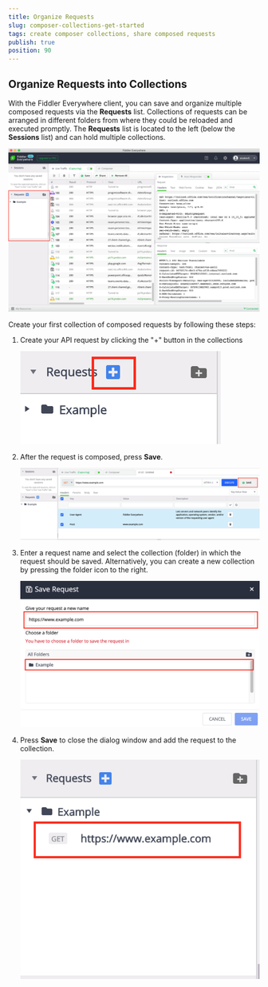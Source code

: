 ```yaml
---
title: Organize Requests
slug: composer-collections-get-started
tags: create composer collections, share composed requests
publish: true
position: 90
---
```


## Organize Requests into Collections

With the Fiddler Everywhere client, you can save and organize multiple composed requests via the **Requests** list. Collections of requests can be arranged in different folders from where they could be reloaded and executed promptly. The **Requests** list is located to the left (below the **Sessions** list) and can hold multiple collections.

![Requests lists](../images/requests/requests-list.png)

Create your first collection of composed requests by following these steps:

1. Create your API request by clicking the "+" button in the collections

    ![Requests lists](../images/requests/requests-create-new.png)

2. After the request is composed, press **Save**. 

    ![Requests lists](../images/requests/requests-save.png)

3. Enter a request name and select the collection (folder) in which the request should be saved. Alternatively, you can create a new collection by pressing the folder icon to the right.

    ![Requests lists](../images/requests/requests-enter-name-and-folder.png)

3. Press **Save** to close the dialog window and add the request to the collection.

    ![Requests lists](../images/requests/requests-created-collection.png)
